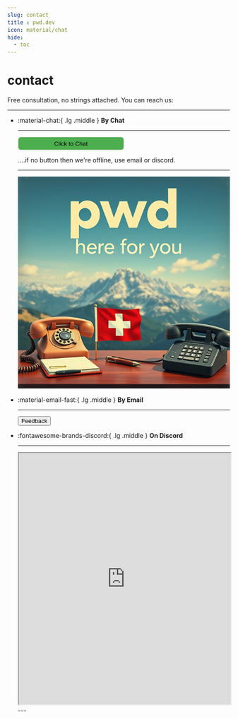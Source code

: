 ```yaml
---
slug: contact
title : pwd.dev
icon: material/chat
hide:
  - toc
---
```


<style>
  .md-typeset h1,
  .md-content__button {
    display: none;
  }
</style>

# contact

Free consultation, no strings attached. You can reach us:  

---

<div class="grid cards" markdown>


-   :material-chat:{ .lg .middle } __By Chat__

    ---
    <!-- Include jQuery -->
    <script src="https://code.jquery.com/jquery-3.6.0.min.js"></script>
    
    <!-- Script to load the Zammad chat functionality -- TODO: Add to secrets -->
    <script src="https://tickets.j0nnnnn0.com/assets/chat/chat.min.js"></script>

    <!-- Include the chat script -->
    <script src="javascripts/chat.js"></script>

    <!-- Button to trigger the chat -->
    <button class="open-zammad-chat" style="background-color: #4cae4f;display: block;padding: 0.5em;border: 1px solid #ccc;border-radius: .5em;width: 50%;cursor: pointer;margin-bottom: 1em">Click to Chat</button>
    ....if no button then  we're offline,  use email or discord.

    ---
    ![Image title](images/aipwd11.jpg)

-   :material-email-fast:{ .lg .middle } __By Email__

    ---
    <!-- Include jQuery -->
    <script src="https://code.jquery.com/jquery-3.6.0.min.js"></script>

    <!-- Include the feedback form script -->
    <script src="javascripts/feedback-form.js"></script>

    <!-- Button to trigger the feedback form -->
    <button id="zammad-feedback-form">Feedback</button>

    <!-- Script to load the Zammad form functionality -- TODO: Add to secrets -->
    <script id="zammad_form_script" src="https://tickets.j0nnnnn0.com/assets/form/form.js"></script>

-   :fontawesome-brands-discord:{ .lg .middle } __On Discord__

    ---
    <iframe src="https://e.widgetbot.io/channels/1319970966318874664/1319970967019065356" allow="clipboard-write; fullscreen" height="570px" width="100%"></iframe>
      ---

</div>



